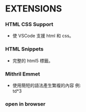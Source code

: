 # EXTENSIONS

### HTML CSS Support
* 使 VSCode 支援 html 和 css。

### HTML Snippets
* 完整的 html5 標籤。

### Mithril Emmet
* 使用簡短的語法產生繁複的內容
例:<br>
td*3<br>
<td>
<td>
<td>

### open in browser
